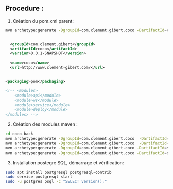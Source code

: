 ## Procedure :

1. Création du pom.xml parent:
```bash
mvn archetype:generate -DgroupId=com.clement.gibert.coco -DartifactId=coco-back
```

```xml

  <groupId>com.clement.gibert</groupId>
  <artifactId>coco</artifactId>
  <version>0.0.1-SNAPSHOT</version>

  <name>coco</name>
  <url>http://www.clement-gibert.com/</url>


<packaging>pom</packaging>

<!-- <modules>
	<module>api</module>
	<module>ws</module>
	<module>service</module>
	<module>deploy</module>
</modules> -->

```

2. Création des modules maven :
```bash
cd coco-back
mvn archetype:generate -DgroupId=com.clement.gibert.coco  -DartifactId=api
mvn archetype:generate -DgroupId=com.clement.gibert.coco  -DartifactId=ws
mvn archetype:generate -DgroupId=com.clement.gibert.coco -DartifactId=service
mvn archetype:generate -DgroupId=com.clement.gibert.coco -DartifactId=deploy
```




3. Installation postegre SQL, démarrage et vérification:
```bash
sudo apt install postgresql postgresql-contrib
sudo service postgresql start
sudo -u postgres psql -c "SELECT version();"
```

